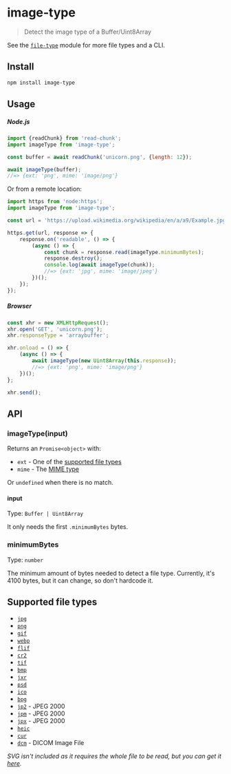 # image-type

> Detect the image type of a Buffer/Uint8Array

See the [`file-type`](https://github.com/sindresorhus/file-type) module for more file types and a CLI.

## Install

```sh
npm install image-type
```

## Usage

##### Node.js

```js
import {readChunk} from 'read-chunk';
import imageType from 'image-type';

const buffer = await readChunk('unicorn.png', {length: 12});

await imageType(buffer);
//=> {ext: 'png', mime: 'image/png'}
```

Or from a remote location:

```js
import https from 'node:https';
import imageType from 'image-type';

const url = 'https://upload.wikimedia.org/wikipedia/en/a/a9/Example.jpg';

https.get(url, response => {
	response.on('readable', () => {
		(async () => {
			const chunk = response.read(imageType.minimumBytes);
			response.destroy();
			console.log(await imageType(chunk));
			//=> {ext: 'jpg', mime: 'image/jpeg'}
		})();
	});
});
```

##### Browser

```js
const xhr = new XMLHttpRequest();
xhr.open('GET', 'unicorn.png');
xhr.responseType = 'arraybuffer';

xhr.onload = () => {
	(async () => {
		await imageType(new Uint8Array(this.response));
		//=> {ext: 'png', mime: 'image/png'}
	})();
};

xhr.send();
```

## API

### imageType(input)

Returns an `Promise<object>` with:

- `ext` - One of the [supported file types](#supported-file-types)
- `mime` - The [MIME type](https://en.wikipedia.org/wiki/Internet_media_type)

Or `undefined` when there is no match.

#### input

Type: `Buffer | Uint8Array`

It only needs the first `.minimumBytes` bytes.

### minimumBytes

Type: `number`

The minimum amount of bytes needed to detect a file type. Currently, it's 4100 bytes, but it can change, so don't hardcode it.

## Supported file types

- [`jpg`](https://en.wikipedia.org/wiki/JPEG)
- [`png`](https://en.wikipedia.org/wiki/Portable_Network_Graphics)
- [`gif`](https://en.wikipedia.org/wiki/GIF)
- [`webp`](https://en.wikipedia.org/wiki/WebP)
- [`flif`](https://en.wikipedia.org/wiki/Free_Lossless_Image_Format)
- [`cr2`](https://fileinfo.com/extension/cr2)
- [`tif`](https://en.wikipedia.org/wiki/Tagged_Image_File_Format)
- [`bmp`](https://en.wikipedia.org/wiki/BMP_file_format)
- [`jxr`](https://en.wikipedia.org/wiki/JPEG_XR)
- [`psd`](https://en.wikipedia.org/wiki/Adobe_Photoshop#File_format)
- [`ico`](https://en.wikipedia.org/wiki/ICO_(file_format))
- [`bpg`](https://bellard.org/bpg/)
- [`jp2`](https://en.wikipedia.org/wiki/JPEG_2000) - JPEG 2000
- [`jpm`](https://en.wikipedia.org/wiki/JPEG_2000) - JPEG 2000
- [`jpx`](https://en.wikipedia.org/wiki/JPEG_2000) - JPEG 2000
- [`heic`](https://nokiatech.github.io/heif/technical.html)
- [`cur`](https://en.wikipedia.org/wiki/ICO_(file_format))
- [`dcm`](https://en.wikipedia.org/wiki/DICOM#Data_format) - DICOM Image File

*SVG isn't included as it requires the whole file to be read, but you can get it [here](https://github.com/sindresorhus/is-svg).*
